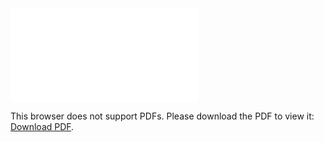 <object data="christ-in-song/CIS1908pdfs/330.pdf" type="application/pdf" width="100%" height="1024px">
    <embed src="christ-in-song/CIS1908pdfs/330.pdf">
        <p>This browser does not support PDFs. Please download the PDF to view it: <a href="christ-in-song/CIS1908pdfs/330.pdf">Download PDF</a>.</p>
    </embed>
</object>
